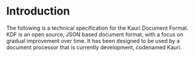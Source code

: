 # Introduction

The following is a technical specification for the Kauri Document Format. KDF is
an open source, JSON based document format, with a focus on gradual improvement
over time. It has been designed to be used by a document processor that is
currently development, codenamed Kauri.